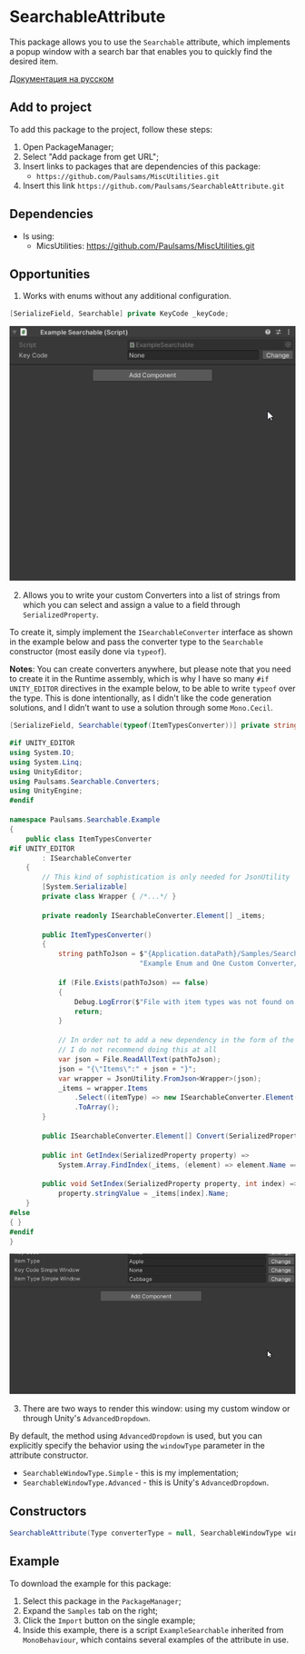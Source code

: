 # SearchableAttribute

This package allows you to use the `Searchable` attribute, which implements a popup window with a search bar that enables
you to quickly find the desired item.

[Документация на русском](Documentation~/RU.md)

## Add to project

To add this package to the project, follow these steps:

1) Open PackageManager;
2) Select "Add package from get URL";
3) Insert links to packages that are dependencies of this package:
    + `https://github.com/Paulsams/MiscUtilities.git`
4) Insert this link `https://github.com/Paulsams/SearchableAttribute.git`

## Dependencies

- Is using:
    + MicsUtilities: https://github.com/Paulsams/MiscUtilities.git

## Opportunities

1) Works with enums without any additional configuration.

```cs
[SerializeField, Searchable] private KeyCode _keyCode;
```

![image](Documentation~/EnumExample.gif)

2) Allows you to write your custom Converters into a list of strings from which you can select and assign a value
   to a field through `SerializedProperty`.

To create it, simply implement the `ISearchableConverter` interface as shown in the example below and pass the converter
type to the `Searchable` constructor (most easily done via `typeof`).

**Notes**:
You can create converters anywhere, but please note that you need to create it in the Runtime assembly, which is why I
have so many `#if UNITY_EDITOR` directives in the example below, to be able to write `typeof` over the type. This is
done intentionally, as I didn't like the code generation solutions, and I didn’t want to use a solution through
some `Mono.Cecil`.

```cs
[SerializeField, Searchable(typeof(ItemTypesConverter))] private string _itemType;
```

```cs
#if UNITY_EDITOR
using System.IO;
using System.Linq;
using UnityEditor;
using Paulsams.Searchable.Converters;
using UnityEngine;
#endif

namespace Paulsams.Searchable.Example
{
    public class ItemTypesConverter
#if UNITY_EDITOR
        : ISearchableConverter
    {
        // This kind of sophistication is only needed for JsonUtility
        [System.Serializable]
        private class Wrapper { /*...*/ }
        
        private readonly ISearchableConverter.Element[] _items;

        public ItemTypesConverter()
        {
            string pathToJson = $"{Application.dataPath}/Samples/SearchableAttribute/2.0.0/" +
                                "Example Enum and One Custom Converter/ItemTypes/ItemsTypes.json";

            if (File.Exists(pathToJson) == false)
            {
                Debug.LogError($"File with item types was not found on the path: {pathToJson}");
                return;
            }

            // In order not to add a new dependency in the form of the same Newtonsoft.Json - I use JsonUtility
            // I do not recommend doing this at all
            var json = File.ReadAllText(pathToJson);
            json = "{\"Items\":" + json + "}";
            var wrapper = JsonUtility.FromJson<Wrapper>(json);
            _items = wrapper.Items
                .Select((itemType) => new ISearchableConverter.Element($"{itemType.Category}/{itemType.Name}"))
                .ToArray();
        }

        public ISearchableConverter.Element[] Convert(SerializedProperty property) => _items;

        public int GetIndex(SerializedProperty property) =>
            System.Array.FindIndex(_items, (element) => element.Name == property.stringValue);

        public void SetIndex(SerializedProperty property, int index) =>
            property.stringValue = _items[index].Name;
    }
#else
{ }
#endif
}
```

![image](Documentation~/CustomConverter.gif)

3) There are two ways to render this window: using my custom window or through Unity's `AdvancedDropdown`.

By default, the method using `AdvancedDropdown` is used, but you can explicitly specify the behavior using
the `windowType` parameter in the attribute constructor.

- `SearchableWindowType.Simple` - this is my implementation;
- `SearchableWindowType.Advanced` - this is Unity's `AdvancedDropdown`.

## Constructors

```cs
SearchableAttribute(Type converterType = null, SearchableWindowType windowType = SearchableWindowType.Advanced)
```

## Example

To download the example for this package:

1) Select this package in the `PackageManager`;
2) Expand the `Samples` tab on the right;
3) Click the `Import` button on the single example;
4) Inside this example, there is a script `ExampleSearchable` inherited from `MonoBehaviour`, which contains several
   examples of the attribute in use.
